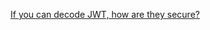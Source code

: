 [If you can decode JWT, how are they secure?](https://stackoverflow.com/questions/27301557/if-you-can-decode-jwt-how-are-they-secure)
